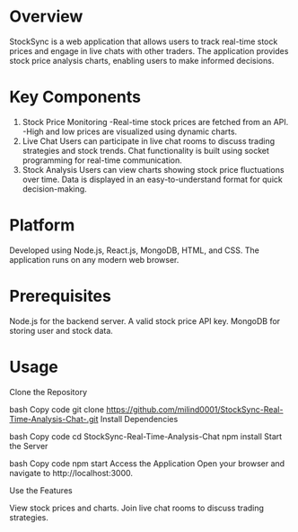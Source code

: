 # Overview
StockSync is a web application that allows users to track real-time stock prices and engage in live chats with other traders. The application provides stock price analysis charts, enabling users to make informed decisions.

# Key Components
1. Stock Price Monitoring
-Real-time stock prices are fetched from an API.
-High and low prices are visualized using dynamic charts.
2. Live Chat
Users can participate in live chat rooms to discuss trading strategies and stock trends.
Chat functionality is built using socket programming for real-time communication.
3. Stock Analysis
Users can view charts showing stock price fluctuations over time.
Data is displayed in an easy-to-understand format for quick decision-making.
# Platform
Developed using Node.js, React.js, MongoDB, HTML, and CSS.
The application runs on any modern web browser.
# Prerequisites
Node.js for the backend server.
A valid stock price API key.
MongoDB for storing user and stock data.
# Usage
Clone the Repository

bash
Copy code
git clone https://github.com/milind0001/StockSync-Real-Time-Analysis-Chat-.git
Install Dependencies

bash
Copy code
cd StockSync-Real-Time-Analysis-Chat
npm install
Start the Server

bash
Copy code
npm start
Access the Application
Open your browser and navigate to http://localhost:3000.

Use the Features

View stock prices and charts.
Join live chat rooms to discuss trading strategies.
